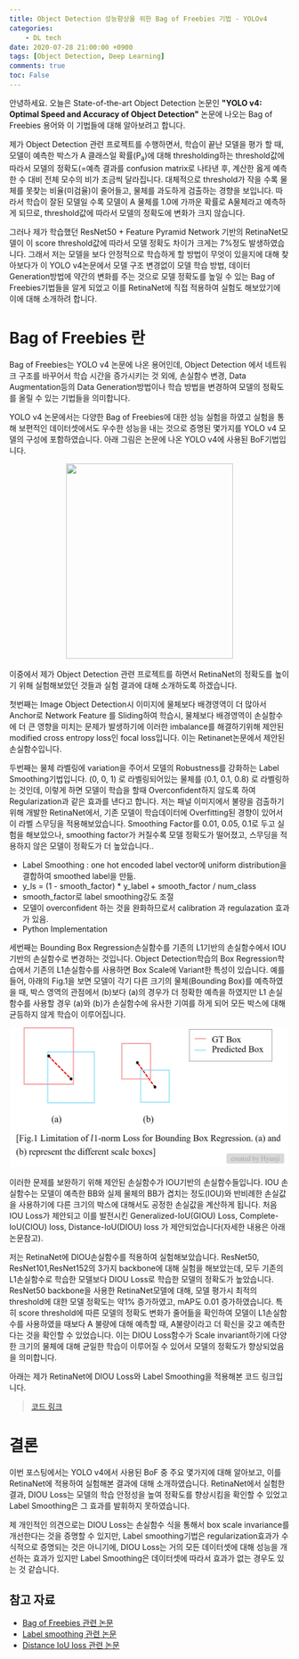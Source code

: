 ```yaml
---
title: Object Detection 성능향상을 위한 Bag of Freebies 기법 - YOLOv4
categories:
    - DL tech
date: 2020-07-28 21:00:00 +0900
tags: [Object Detection, Deep Learning]    
comments: true
toc: False
---
```

안녕하세요. 오늘은 State-of-the-art Object Detection 논문인 **"YOLO v4: Optimal Speed and Accuracy of Object Detection"** 논문에 나오는 Bag of Freebies 용어와 이 기법들에 대해 알아보려고 합니다. 

제가 Object Detection 관련 프로젝트를 수행하면서, 학습이 끝난 모델을 평가 할 때, 모델이 예측한 박스가 A 클래스일 확률(P<sub>a</sub>)에 대해 thresholding하는 threshold값에 따라서 모델의 정확도(=예측 결과를 confusion matrix로 나타낸 후, 계산한 옳게 예측한 수 대비 전체 모수의 비가 조금씩 달라집니다. 
대체적으로 threshold가 작을 수록 물체를 못찾는 비율(미검율)이 줄어들고, 물체를 과도하게 검출하는 경향을 보입니다. 따라서 학습이 잘된 모델일 수록 모델이 A 물체를 1.0에 가까운 확률로 A물체라고 예측하게 되므로, threshold값에 따라서 모델의 정확도에 변화가 크지 않습니다.

그러나 제가 학습했던 ResNet50 + Feature Pyramid Network 기반의 RetinaNet모델이 이 score threshold값에 따라서 모델 정확도 차이가 크게는 7%정도 발생하였습니다. 그래서 저는 모델을 보다 안정적으로 학습하게 할 방법이 무엇이 있을지에 대해 찾아보다가 이 YOLO v4논문에서 모델 구조 변경없이 
모델 학습 방법, 데이터 Generation방법에 약간의 변화를 주는 것으로 모델 정확도를 높일 수 있는 Bag of Freebies기법들을 알게 되었고 이를 RetinaNet에 직접 적용하여 실험도 해보았기에 이에 대해 소개하려 합니다.
 
 
Bag of Freebies 란
=========================================================================================
Bag of Freebies는 YOLO v4 논문에 나온 용어인데, Object Detection 에서 네트워크 구조를 바꾸어서 학습 시간을 증가시키는 것 외에,
 손실함수 변경, Data Augmentation등의 Data Generation방법이나 학습 방법을 변경하여 모델의 정확도를 올릴 수 있는 기법들을 의미합니다. 
 
 YOLO v4 논문에서는 다양한 Bag of Freebies에 대한 성능 실험을 하였고 실험을 통해 보편적인 데이터셋에서도 우수한 성능을 내는 것으로 증명된 몇가지를 YOLO v4 모델의 구성에 포함하였습니다. 아래 그림은 논문에 나온 YOLO v4에 사용된 BoF기법입니다.
 <center><img src="/assets/images/bagoffreebies_.PNG" width="300" height="350"></center> 
 
 이중에서 제가 Object Detection 관련 프로젝트를 하면서 RetinaNet의 정확도를 높이기 위해 실험해보았던 것들과 실험 결과에 대해 소개하도록 하겠습니다.     
   
첫번째는 Image Object Detection시 이미지에 물체보다 배경영역이 더 많아서 Anchor로 Network Feature 를 Sliding하여 학습시,
물체보다 배경영역이 손실함수에 더 큰 영향을 미치는 문제가 발생하기에 이러한 imbalance를 해결하기위해 제안된 modified cross entropy loss인 focal loss입니다. 이는 Retinanet논문에서 제안된 손실함수입니다.

두번째는 물체 라벨링에 variation을 주어서 모델의 Robustness를 강화하는 Label Smoothing기법입니다. (0, 0, 1) 로 라벨링되어있는 물체를 (0.1, 0.1, 0.8) 로 라벨링하는 것인데, 이렇게 하면 모델이 학습을 할때 Overconfident하지 않도록 하여 Regularization과 같은 효과를 낸다고 합니다.
저는 패널 이미지에서 불량을 검출하기 위해 개발한 RetinaNet에서, 기존 모델이 학습데이터에 Overfitting된 경향이 있어서 이 라벨 스무딩을 적용해보았습니다. 
Smoothing Factor를 0.01, 0.05, 0.1로 두고 실험을 해보았으나, smoothing factor가 커질수록 모델 정확도가 떨어졌고, 스무딩을 적용하지 않은 모델이 정확도가 더 높았습니다..
     
- Label Smoothing : one hot encoded label vector에 uniform distribution을 결합하여 smoothed label을 만듦.        
- y_ls  = (1 - smooth_factor) * y_label + smooth_factor / num_class
- smooth_factor로 label smoothing강도 조절
- 모델이 overconfident 하는 것을 완화하므로서 calibration 과 regulazation 효과가 있음.
- Python Implementation
 <script src="https://gist.github.com/HyunjiEllenPak/dc45cc37fcc28eaac6288fd4b3c019e2.js"></script> 

세번째는 Bounding Box Regression손실함수를 기존의 L1기반의 손실함수에서 IOU기반의 손실함수로 변경하는 것입니다. Object Detection학습의 Box Regression학습에서 기존의 L1손실함수를 사용하면 Box Scale에 Variant한 특성이 있습니다. 
예를 들어, 아래의 Fig.1을 보면 모델이 각기 다른 크기의 물체(Bounding Box)를 예측하였을 때, 박스 영역의 관점에서 (b)보다 (a)의 경우가 더 정확한 예측을 하였지만 L1 손실함수를 사용할 경우 (a)와 (b)가 손실함수에 유사한 기여를 하게 되어 모든 박스에 대해 균등하지 않게 학습이 이루어집니다. 
<center><img src="/assets/images/mse_problem.jpg" width="500" height="250"></center>

이러한 문제를 보완하기 위해 제안된 손실함수가 IOU기반의 손실함수들입니다. IOU 손실함수는 모델이 예측한 BB와 실제 물체의 BB가 겹치는 정도(IOU)와 반비례한 손실값을 사용하기에 다른 크기의 박스에 대해서도 공정한 손실값을 계산하게 됩니다. 
처음 IOU Loss가 제안되고 이를 발전시킨 Generalized-IoU(GIOU) Loss, Complete-IoU(CIOU) loss, Distance-IoU(DIOU) loss 가 제안되었습니다(자세한 내용은 아래 논문참고). 
 
저는 RetinaNet에 DIOU손실함수를 적용하여 실험해보았습니다. ResNet50, ResNet101,ResNet152의 3가지 backbone에 대해 실험을 해보았는데, 모두 기존의 L1손실함수로 학습한 모델보다 DIOU Loss로 학습한 모델의 정확도가 높았습니다. 
 ResNet50 backbone을 사용한 RetinaNet모델에 대해, 모델 평가시 최적의 threshold에 대한 모델 정확도는 약1% 증가하였고, mAP도 0.01 증가하였습니다. 
 특히 score threshold에 따른 모델의 정확도 변화가 줄어듦을 확인하여 모델이 L1손실함수를 사용하였을 때보다 A 불량에 대해 예측할 때, A불량이라고 더 확신을 갖고 예측한다는 것을 확인할 수 있었습니다. 이는 DIOU Loss함수가 Scale invariant하기에 다양한 크기의 물체에 대해 균일한 학습이 이루어질 수 있어서 모델의 정확도가 향상되었음을 의미합니다.         

 아래는 제가 RetinaNet에 DIOU Loss와 Label Smoothing을 적용해본 코드 링크입니다.
> [코드 링크](https://github.com/HyunjiEllenPak/keras-retinanet)

결론 
==============
이번 포스팅에서는 YOLO v4에서 사용된 BoF 중 주요 몇가지에 대해 알아보고, 이를 RetinaNet에 적용하여 실험해본 결과에 대해 소개하였습니다. 
RetinaNet에서 실험한 결과, DIOU Loss는 모델의 학습 안정성을 높여 정확도를 향상시킴을 확인할 수 있었고 Label Smoothing은 그 효과를 발휘하지 못하였습니다. 

제 개인적인 의견으로는 DIOU Loss는 손실함수 식을 통해서 box scale invariance를 개선한다는 것을 증명할 수 있지만, 
Label smoothing기법은 regularization효과가 수식적으로 증명되는 것은 아니기에, DIOU Loss는 거의 모든 데이터셋에 대해 성능을 개선하는 효과가 있지만 Label Smoothing은 데이터셋에 따라서 효과가 없는 경우도 있는 것 같습니다.  
      
    
 
 참고 자료
-----------------------------------------------------------------------
 - [Bag of Freebies 관련 논문](https://arxiv.org/pdf/2004.10934.pdf)
 - [Label smoothing 관련 논문](https://www.cv-foundation.org/openaccess/content_cvpr_2016/papers/Szegedy_Rethinking_the_Inception_CVPR_2016_paper.pdf)
 - [Distance IoU loss 관련 논문](https://arxiv.org/pdf/1911.08287.pdf)